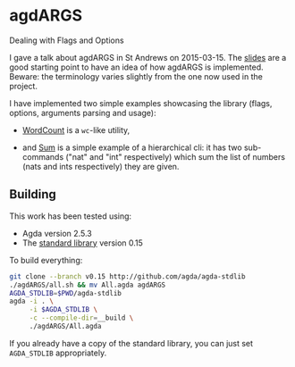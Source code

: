 # agdARGS
Dealing with Flags and Options

I gave a talk about agdARGS in St Andrews on 2015-03-15. The
[slides](https://github.com/gallais/agdARGS/blob/master/doc/2015-03-18-IIM.pdf)
are a good starting point to have an idea of how agdARGS is
implemented. Beware: the terminology varies slightly from the
one now used in the project.

I have implemented two simple examples showcasing the library (flags, options,
arguments parsing and usage):

* [WordCount](https://github.com/gallais/agdARGS/blob/master/agdARGS/Examples/WordCount.agda)
  is a `wc`-like utility,

* and [Sum](https://github.com/gallais/agdARGS/blob/master/agdARGS/Examples/Sum.agda)
  is a simple example of a hierarchical cli: it has two sub-commands ("nat" and "int"
  respectively) which sum the list of numbers (nats and ints respectively) they are
  given.

## Building

This work has been tested using:

* Agda version 2.5.3
* The [standard library](http://github.com/agda/agda-stdlib) version 0.15

To build everything:

```bash
git clone --branch v0.15 http://github.com/agda/agda-stdlib
./agdARGS/all.sh && mv All.agda agdARGS
AGDA_STDLIB=$PWD/agda-stdlib
agda -i . \
     -i $AGDA_STDLIB \
     -c --compile-dir=__build \
     ./agdARGS/All.agda
```

If you already have a copy of the standard library, you can just set
`AGDA_STDLIB` appropriately.
